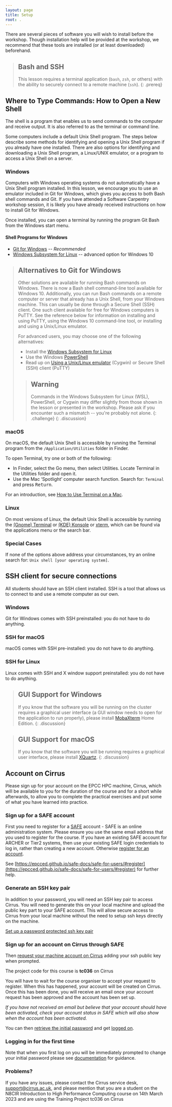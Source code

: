 ```yaml
---
layout: page
title: Setup
root: .
---
```


There are several pieces of software you will wish to install before the
workshop. Though installation help will be provided at the workshop, we
recommend that these tools are installed (or at least downloaded) beforehand.

<!---
1. [A terminal application or command-line interface](
   #where-to-type-commands-how-to-open-a-new-shell)
2. [A Secure Shell application](#ssh-for-secure-connections)
--->

> ## Bash and SSH
>
> This lesson requires a terminal application (`bash`, `zsh`, or others) with
> the ability to securely connect to a remote machine (`ssh`).
{: .prereq}

## Where to Type Commands: How to Open a New Shell

The shell is a program that enables us to send commands to the computer and
receive output. It is also referred to as the terminal or command line.

Some computers include a default Unix Shell program. The steps below describe
some methods for identifying and opening a Unix Shell program if you already
have one installed. There are also options for identifying and downloading a
Unix Shell program, a Linux/UNIX emulator, or a program to access a Unix Shell
on a server.


### Windows

Computers with Windows operating systems do not automatically have a Unix Shell
program installed. In this lesson, we encourage you to use an emulator included
in Git for Windows, which gives you access to both Bash shell commands and Git.
If you have attended a Software Carpentry workshop session, it is likely you
have already received instructions on how to install Git for Windows.

Once installed, you can open a terminal by running the program Git Bash from
the Windows start menu.


#### Shell Programs for Windows

* [Git for Windows][git4win] -- *Recommended*
* [Windows Subsystem for Linux][ms-wsl] -- advanced option for Windows 10


> ## Alternatives to Git for Windows
>
> Other solutions are available for running Bash commands on Windows. There is
> now a Bash shell command-line tool available for Windows 10. Additionally,
> you can run Bash commands on a remote computer or server that already has a
> Unix Shell, from your Windows machine. This can usually be done through a
> Secure Shell (SSH) client. One such client available for free for Windows
> computers is PuTTY. See the reference below for information on installing and
> using PuTTY, using the Windows 10 command-line tool, or installing and using
> a Unix/Linux emulator.
>
> For advanced users, you may choose one of the following alternatives:
>
> * Install the [Windows Subsystem for Linux][ms-wsl]
> * Use the Windows [PowerShell][ms-shell]
> * Read up on [Using a Unix/Linux emulator][unix-emulator] (Cygwin) or Secure
>   Shell (SSH) client (PuTTY)
>
> > ## Warning
> >
> > Commands in the Windows Subsystem for Linux (WSL), PowerShell, or Cygwin
> > may differ slightly from those shown in the lesson or presented in the
> > workshop. Please ask if you encounter such a mismatch -- you're
> > probably not alone.
> {: .challenge}
{: .discussion}

### macOS

On macOS, the default Unix Shell is accessible by running the Terminal program
from the `/Application/Utilities` folder in Finder.

To open Terminal, try one or both of the following:

* In Finder, select the Go menu, then select Utilities. Locate Terminal in the
  Utilities folder and open it.
* Use the Mac ‘Spotlight’ computer search function. Search for: `Terminal` and
  press <kbd>Return</kbd>.

For an introduction, see [How to Use Terminal on a Mac][mac-terminal].

### Linux

On most versions of Linux, the default Unix Shell is accessible by running the
[(Gnome) Terminal](https://help.gnome.org/users/gnome-terminal/stable/) or
[(KDE) Konsole](https://konsole.kde.org/) or
[xterm](https://en.wikipedia.org/wiki/Xterm), which can be found via the
applications menu or the search bar.


### Special Cases

If none of the options above address your circumstances, try an online search
for: `Unix shell [your operating system]`.


## SSH client for secure connections

All students should have an SSH client installed. SSH is a tool that allows us
to connect to and use a remote computer as our own.


### Windows 

Git for Windows comes with SSH preinstalled: you do not have to do anything.

### SSH for macOS

macOS comes with SSH pre-installed: you do not have to do anything.

### SSH for Linux

Linux comes with SSH and X window support preinstalled: you do not have to do
anything.

> ## GUI Support for Windows
>
> If you know that the software you will be running on the cluster requires a
> graphical user interface (a GUI window needs to open for the application to
> run properly), please install [MobaXterm](https://mobaxterm.mobatek.net) Home
> Edition.
{: .discussion}

> ## GUI Support for macOS
>
> If you know that the software you will be running requires a graphical user
> interface, please install [XQuartz](https://www.xquartz.org).
{: .discussion}


## Account on Cirrus

Please sign up for your account on the EPCC HPC machine, Cirrus, which will be available to
you for the duration of the course and for a short while afterwards, to allow you to
complete the practical exercises and put some of what you have learned into practice.


### Sign up for a SAFE account


First you need to register for a [SAFE](https://safe.epcc.ed.ac.uk) account - SAFE is an online administration system.  Please ensure you use the same email address that you used to register for the course. If you have an existing SAFE account for ARCHER or Tier2 systems, then use your existing SAFE login credentials to log in, rather than creating a new account. Otherwise [register for an account](https://safe.epcc.ed.ac.uk/signup.jsp).

See [https://epcced.github.io/safe-docs/safe-for-users/#register](https://epcced.github.io/safe-docs/safe-for-users/#register)  for further help.


### Generate an SSH key pair

In addition to your password, you will need an SSH key pair to access Cirrus. You will need to generate this on your local machine and upload the public key part to your SAFE account. This will allow secure access to Cirrus from your local machine without the need to setup ssh keys directly on the machine.

[Set up a password protected ssh key pair](https://cirrus.readthedocs.io/en/main/user-guide/connecting.html)


### Sign up for an account on Cirrus through SAFE

Then [request your machine account on Cirrus](https://epcced.github.io/safe-docs/safe-for-users/#your-user-account-on-the-service-machine) adding your ssh public key when prompted.

The project code for this course is **tc036** on Cirrus

You will have to wait for the course organiser to accept your request to register. When this has happened, your account will be created on Cirrus. Once this has been done, you will receive an email once your account request has been approved and the account has been set up. 

_If you have not received an email but believe that your account should have been activated, check your account status in SAFE which will also show when the account has been activated._ 

You can then [retrieve the initial password](https://epcced.github.io/safe-docs/safe-for-users/#getpass) and get [logged on](https://cirrus.readthedocs.io/en/main/user-guide/connecting.html#ssh-clients).


### Logging in for the first time

Note that when you first log on you will be immediately prompted to change your initial password please see [documentation](https://cirrus.readthedocs.io/en/main/user-guide/connecting.html#changing-passwords) for guidance.


### Problems?

If you have any issues, please contact the Cirrus service desk, support@cirrus.ac.uk, and please mention that you are a student on the N8CIR Introduction to High Performance Computing course on 14th March 2023 and are using the Training Project tc036 on Cirrus





<!-- links -->
[git4win]: https://gitforwindows.org/
[mac-terminal]: https://www.macworld.co.uk/feature/mac-software/how-use-terminal-on-mac-3608274/
[ms-wsl]: https://docs.microsoft.com/en-us/windows/wsl/install-win10
[ms-shell]: https://docs.microsoft.com/en-us/powershell/scripting/learn/remoting/ssh-remoting-in-powershell-core?view=powershell-7
[mobax-gen]: https://mobaxterm.mobatek.net/documentation.html
[unix-emulator]: https://faculty.smu.edu/reynolds/unixtut/windows.html
[wsl]: https://docs.microsoft.com/en-us/windows/wsl/install-win10
